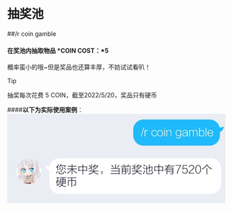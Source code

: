 # 抽奖池
##/r coin gamble
#### 在奖池内抽取物品  *COIN COST：*5

概率蛮小的哦~但是奖品也还算丰厚，不妨试试看叭！

>[!TIP]
>抽奖每次花费 5 COIN，截至2022/5/20，奖品只有硬币

####**以下为实际使用案例**：
![img](../../images/gamble.jpg)
